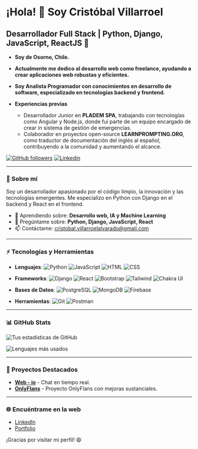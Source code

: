 # ¡Hola! 👋 Soy Cristóbal Villarroel

## Desarrollador Full Stack | Python, Django, JavaScript, ReactJS 🚀

- **Soy de Osorno, Chile.**  

- **Actualmente me dedico al desarrollo web como freelance, ayudando a crear aplicaciones web robustas y eficientes.** 

- **Soy Analista Programador con conocimientos en desarrollo de software, especializado en tecnologías backend y frontend.**  

- **Experiencias previas**
  - Desarrollador Junior en **PLADEM SPA**, trabajando con tecnologías como Angular y Node.js, donde fui parte de un equipo encargado de crear in sistema de gestión de emergencias.
  - Colaborador en proyectos open-source **LEARNPROMPTING.ORG**, como traductor de documentación del inglés al español, contribuyendo a la comunidad y aumentando el alcance.

[![GitHub followers](https://img.shields.io/github/followers/Crispovilla?label=Follow&style=social)](https://github.com/Crispovilla)
[![Linkedin](https://img.shields.io/badge/-LinkedIn-blue?style=flat-square&logo=Linkedin&logoColor=white&link=https://www.linkedin.com/in/crist%C3%B3bal-mat%C3%ADas-villarroel-alvarado-4b38a9150/)](https://www.linkedin.com/in/crist%C3%B3bal-mat%C3%ADas-villarroel-alvarado-4b38a9150/)

---

### 🚀 Sobre mí

Soy un desarrollador apasionado por el código limpio, la innovación y las tecnologías emergentes. Me especializo en Python con Django en el backend y React en el frontend.

- 🌱 Aprendiendo sobre: **Desarrollo web, IA y Machine Learning**
- 💬 Pregúntame sobre: **Python, Django, JavaScript, React**
- 📫 Contáctame: [cristobal.villarroelalvarado@gmail.com](mailto:cristobal.villarroelalvarado@gmail.com)

---

### ⚡ Tecnologías y Herramientas

- **Lenguajes**: ![Python](https://img.shields.io/badge/-Python-3776AB?logo=python&logoColor=white&style=flat) ![JavaScript](https://img.shields.io/badge/-JavaScript-F7DF1E?logo=javascript&logoColor=black&style=flat) ![HTML](https://img.shields.io/badge/-HTML-E34F26?logo=html5&logoColor=white&style=flat) ![CSS](https://img.shields.io/badge/-CSS-1572B6?logo=css3&logoColor=white&style=flat)

- **Frameworks**: ![Django](https://img.shields.io/badge/-Django-092E20?logo=django&logoColor=white&style=flat) ![React](https://img.shields.io/badge/-React-61DAFB?logo=react&logoColor=black&style=flat) ![Bootstrap](https://img.shields.io/badge/-Bootstrap-7952B3?logo=bootstrap&logoColor=white&style=flat) ![Tailwind](https://img.shields.io/badge/-Tailwind%20CSS-38B2AC?logo=tailwind-css&logoColor=white&style=flat) ![Chakra UI](https://img.shields.io/badge/-Chakra%20UI-319795?logo=chakra-ui&logoColor=white&style=flat)

- **Bases de Datos**: ![PostgreSQL](https://img.shields.io/badge/-PostgreSQL-4169E1?logo=postgresql&logoColor=white&style=flat) ![MongoDB](https://img.shields.io/badge/-MongoDB-47A248?logo=mongodb&logoColor=white&style=flat) ![Firebase](https://img.shields.io/badge/-Firebase-FFCA28?logo=firebase&logoColor=black&style=flat)

- **Herramientas**: ![Git](https://img.shields.io/badge/-Git-F05032?logo=git&logoColor=white&style=flat) ![Postman](https://img.shields.io/badge/-Postman-FF6C37?logo=postman&logoColor=white&style=flat)

---

### 📊 GitHub Stats

![Tus estadísticas de GitHub](https://github-readme-stats.vercel.app/api?username=Crispovilla&show_icons=true&theme=radical)

![Lenguajes más usados](https://github-readme-stats.vercel.app/api/top-langs/?username=Crispovilla&layout=compact&theme=radical)

---

### 🚧 Proyectos Destacados

- [**Web - io**](https://web-io.netlify.app/) - Chat en tiempo real.
- [**OnlyFlans**](https://crispo.pythonanywhere.com/) - Proyecto OnlyFlans con mejoras sustanciales.

---

### 🌐 Encuéntrame en la web

- [LinkedIn](https://www.linkedin.com/in/crist%C3%B3bal-mat%C3%ADas-villarroel-alvarado-4b38a9150/)
- [Portfolio](https://crispovilla.netlify.app/)

¡Gracias por visitar mi perfil! 😄

